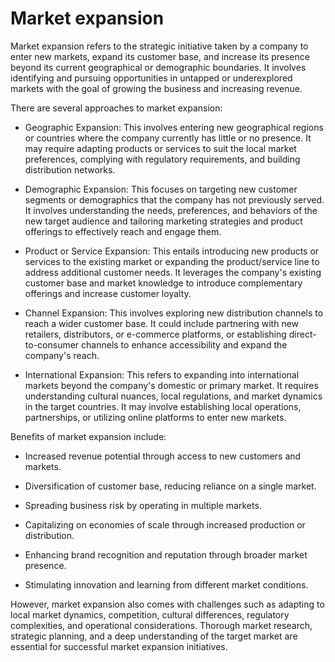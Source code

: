 # Market expansion

Market expansion refers to the strategic initiative taken by a company to enter new markets, expand its customer base, and increase its presence beyond its current geographical or demographic boundaries. It involves identifying and pursuing opportunities in untapped or underexplored markets with the goal of growing the business and increasing revenue.

There are several approaches to market expansion:

* Geographic Expansion: This involves entering new geographical regions or countries where the company currently has little or no presence. It may require adapting products or services to suit the local market preferences, complying with regulatory requirements, and building distribution networks.

* Demographic Expansion: This focuses on targeting new customer segments or demographics that the company has not previously served. It involves understanding the needs, preferences, and behaviors of the new target audience and tailoring marketing strategies and product offerings to effectively reach and engage them.

* Product or Service Expansion: This entails introducing new products or services to the existing market or expanding the product/service line to address additional customer needs. It leverages the company's existing customer base and market knowledge to introduce complementary offerings and increase customer loyalty.

* Channel Expansion: This involves exploring new distribution channels to reach a wider customer base. It could include partnering with new retailers, distributors, or e-commerce platforms, or establishing direct-to-consumer channels to enhance accessibility and expand the company's reach.

* International Expansion: This refers to expanding into international markets beyond the company's domestic or primary market. It requires understanding cultural nuances, local regulations, and market dynamics in the target countries. It may involve establishing local operations, partnerships, or utilizing online platforms to enter new markets.

Benefits of market expansion include:

* Increased revenue potential through access to new customers and markets.

* Diversification of customer base, reducing reliance on a single market.

* Spreading business risk by operating in multiple markets.

* Capitalizing on economies of scale through increased production or distribution.

* Enhancing brand recognition and reputation through broader market presence.

* Stimulating innovation and learning from different market conditions.

However, market expansion also comes with challenges such as adapting to local market dynamics, competition, cultural differences, regulatory complexities, and operational considerations. Thorough market research, strategic planning, and a deep understanding of the target market are essential for successful market expansion initiatives.